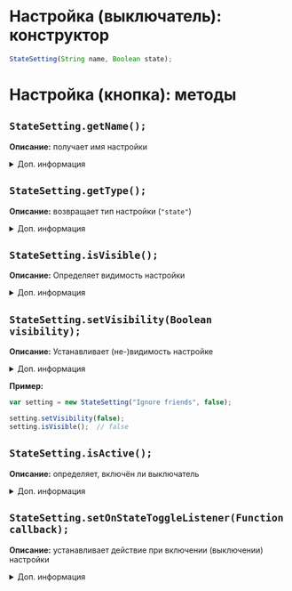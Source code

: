 # Настройка (выключатель): конструктор
```js
StateSetting(String name, Boolean state);
```

# Настройка (кнопка): методы
## ``StateSetting.getName();``
**Описание:** получает имя настройки

<details>
<summary> Доп. информация</summary>

**Аргумент(-ы)**: 
| Аргумент | Значение |
| -------- | -------- |
| StateSetting setting | Настройка |

**Возвращает:** ``String settingName``

**Пример:**
```js
var setting = new StateSetting("Fix \"Дуели\"");

setting.getName();  // "Fix "Дуели""
```
</details>

## ``StateSetting.getType();``
**Описание:** возвращает тип настройки (``"state"``)

<details>
<summary>Доп. информация</summary>

**Аргумент(-ы)**:
| Аргумент | Значение |
| -------- | -------- |
| StateSetting setting | Настройка |

**Возвращает:** ``String settingType``

**Пример:**
```js
var setting = new StateSetting("Include mobs", true);

setting.getType();  // "state"
```
</details>

## ``StateSetting.isVisible();``
**Описание:** Определяет видимость настройки

<details>
<summary>Доп. информация</summary>

**Аргумент(-ы)**:
| Аргумент | Значение |
| -------- | -------- |
| StateSetting setting | Настройка |

**Возвращает:** ``Boolean isVisible``

**Пример:**
```js
var setting = new StateSetting("Delay", false);

setting.isVisible();  // true
```
</details>

## ``StateSetting.setVisibility(Boolean visibility);``
**Описание:** Устанавливает (не-)видимость настройке

<details>
<summary>Доп. информация</summary>

**Аргумент(-ы)**:
| Аргумент | Значение |
| -------- | -------- |
| StateSetting setting | Настройка |
| Boolean visibility | Видимость настройки |
</details>

**Пример:**
```js
var setting = new StateSetting("Ignore friends", false);

setting.setVisibility(false);
setting.isVisible();  // false
```

## ``StateSetting.isActive();``
**Описание:** определяет, включён ли выключатель

<details>
<summary>Доп. информация</summary>

**Аргумент(-ы)**:
| Аргумент | Значение |
| -------- | -------- |
| StateSetting setting | Настройка |

**Возвращает:** ``Boolean isActive``

**Пример:**
```js
var setting = new StateSetting("Visibility check", true);

ModeSetting.getCurrentValue(); // true, если ранее не менялось
```
</details>

## ``StateSetting.setOnStateToggleListener(Function callback);``
**Описание:** устанавливает действие при включении (выключении) настройки
<details>
<summary>Доп. информация</summary>

**Аргумент(-ы)**:
| Аргумент | Значение |
| -------- | -------- |
| StateSetting setting | Настройка |
| Function callback | Действие |

**Пример:**
```js
var setting = new ModeSetting("Поиск пидорасов", false);

ModeSetting.setOnStateToggleListener(function(isActive) {
    if (isActive) {  // лично у меня приколы с isActive, поэтому можно воспользоваться (State-)Setting.isActive()
        getContext().runOnUiThread({ run() {
            print("Функция поиска пидорасов активирована...");
        }});
    }
});
```
</details>

